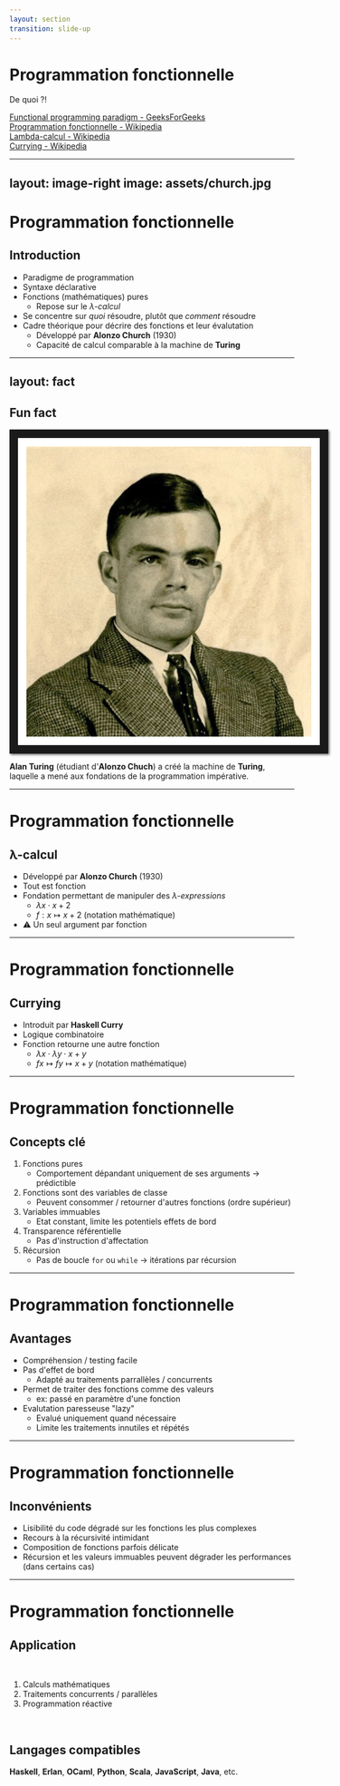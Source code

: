 ```yaml
---
layout: section
transition: slide-up
---
```


# Programmation fonctionnelle

De quoi ?!

<!-- footer -->
[Functional programming paradigm - GeeksForGeeks](https://www.geeksforgeeks.org/functional-programming-paradigm/)
<br/>
[Programmation fonctionnelle - Wikipedia](https://fr.wikipedia.org/wiki/Programmation_fonctionnelle)
<br/>
[Lambda-calcul - Wikipedia](https://fr.wikipedia.org/wiki/Lambda-calcul)
<br/>
[Currying - Wikipedia](https://en.wikipedia.org/wiki/Currying)


---
layout: image-right
image: assets/church.jpg
---
# Programmation fonctionnelle

## Introduction

- Paradigme de programmation
- Syntaxe déclarative
- Fonctions (mathématiques) pures
    - Repose sur le *λ-calcul*
- Se concentre sur <span v-mark>*quoi*</span> résoudre, plutôt que <span v-mark>*comment*</span> résoudre
- Cadre théorique pour décrire des fonctions et leur évalutation
    - Développé par **Alonzo Church** (1930)
    - Capacité de calcul comparable à la machine de **Turing**

<style>
    img {
        max-height: 75vh;
    }
</style>



---
layout: fact
---

## Fun fact

![Alan Turing](/assets/turing.jpg)

**Alan Turing** (étudiant d'**Alonzo Chuch**) a créé la machine de **Turing**, laquelle a mené aux fondations de la programmation <span v-mark="0">impérative</span>.

<style>
img {
    max-height: 20vh;
    display: block;
    margin: auto;
    /* frame*/
    background: #fff;
    padding: 15px;
    border-style: solid;
    border-width: 15px;
    border-top-color: lighten(#000, 20%);
    border-right-color: lighten(#000, 0%);
    border-bottom-color: lighten(#000, 20%);
    border-left-color: lighten(#000, 0%);
    box-shadow: 2px 2px 4px rgba(0,0,0,.6);
}
</style>

---

# Programmation fonctionnelle

## λ-calcul 

- Développé par **Alonzo Church** (1930)
- Tout est fonction
- Fondation permettant de manipuler des *λ-expressions*
    - $\lambda x \cdot x + 2$ 
    - ${\displaystyle f} : x \mapsto x + 2$ (notation mathématique)
- ⚠️ Un seul argument par fonction

<!-- 
Haskell Curry - Logicien & Mathématicien américain
-->
---

# Programmation fonctionnelle

## Currying

- Introduit par **Haskell Curry**
- Logique combinatoire
- Fonction retourne une autre fonction
    - $\lambda x \cdot \lambda y \cdot x + y$
    - ${\displaystyle f} x \mapsto {\displaystyle f} y \mapsto x + y$ (notation mathématique)


---

# Programmation fonctionnelle

## Concepts clé

1. Fonctions pures
    - Comportement dépandant uniquement de ses arguments $\to$ prédictible
2. Fonctions sont des variables de classe
    - Peuvent consommer / retourner d'autres fonctions (ordre supérieur)
3. Variables immuables
    - Etat constant, limite les potentiels effets de bord
4. Transparence référentielle
    - Pas d'instruction d'affectation 
5. Récursion
    - Pas de boucle `for` ou `while` $\to$ itérations par récursion

<!--
- Transparence référentielle
    - Stocker une valeur ? Créer une nouvelle variable
    - Elimine les chances d'avoir des effets de bord
        - Une variable peut être remplacé par sa valeur n'importe où dans l'exécution
 -->

---

# Programmation fonctionnelle

## Avantages

- Compréhension / testing facile
- Pas d'effet de bord
    - Adapté au traitements parrallèles / concurrents
- Permet de traiter des fonctions comme des valeurs 
    - ex: passé en paramètre d'une fonction
- Evalutation paresseuse "lazy"
    - Evalué uniquement quand nécessaire
    - Limite les traitements innutiles et répétés

--- 

# Programmation fonctionnelle

## Inconvénients

- Lisibilité du code dégradé sur les fonctions les plus complexes
- Recours à la récursivité intimidant
- Composition de fonctions parfois délicate
- Récursion et les valeurs immuables peuvent dégrader les performances (dans certains cas)

--- 

# Programmation fonctionnelle

## Application

<br/> 

1. Calculs mathématiques
2. Traitements concurrents / parallèles
3. Programmation réactive
 
<br/>

## Langages compatibles

**Haskell**, **Erlan**, **OCaml**, **Python**, **Scala**, **JavaScript**, **Java**, etc.

<!-- 

Programmation réactive:
 - ReactiveX (RxJS, RxJava)
 - Reactor (Spring Webflux)


Facts : 
Whatsapp: Erlang pour ses besoin traitements conccurents
Facebook: Haskell dans son système anti-spam
-->